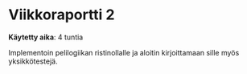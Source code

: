 # Viikkoraportti 2

**Käytetty aika**: 4 tuntia

Implementoin pelilogiikan ristinollalle ja aloitin kirjoittamaan sille myös yksikkötestejä.
